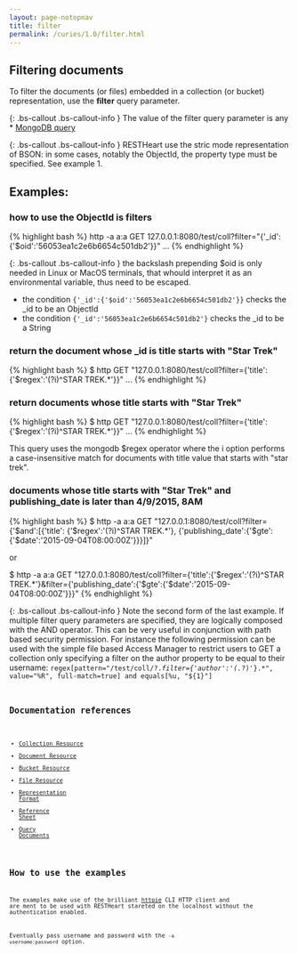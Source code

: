 ```yaml
---
layout: page-notopnav
title: filter
permalink: /curies/1.0/filter.html
---
```


## Filtering documents

To filter the documents (or files) embedded in a collection (or bucket) representation, use the **filter** query parameter.

{: .bs-callout .bs-callout-info }
The value of the filter query parameter is any * <a href="https://docs.mongodb.org/manual/tutorial/query-documents/" target="_blank">MongoDB query</a>

{: .bs-callout .bs-callout-info }
RESTHeart use the stric mode representation of BSON: in some cases, notably the ObjectId, the property type must be specified. See example 1.

## Examples:

### how to use the ObjectId is filters

{% highlight bash %}
http -a a:a GET 127.0.0.1:8080/test/coll?filter="{'_id':{'\$oid':'56053ea1c2e6b6654c501db2'}}"
...
{% endhighlight %}

{: .bs-callout .bs-callout-info }
the backslash prepending $oid is only needed in Linux or MacOS terminals, that whould interpret it as an environmental variable, thus need to be escaped.

* the condition <code>{'_id':{'$oid':'56053ea1c2e6b6654c501db2'}}</code> checks the _id to be an ObjectId
* the condition <code>{'_id':'56053ea1c2e6b6654c501db2'}</code>  checks the _id to be a String

### return the document whose _id is title starts with "Star Trek"

{% highlight bash %}
$ http GET "127.0.0.1:8080/test/coll?filter={'title':{'$regex':'(?i)^STAR TREK.*'}}"
...
{% endhighlight %}

### return documents whose title starts with "Star Trek"

{% highlight bash %}
$ http GET "127.0.0.1:8080/test/coll?filter={'title':{'$regex':'(?i)^STAR TREK.*'}}"
...
{% endhighlight %}

This query uses the mongodb $regex operator where the i option performs a case-insensitive match for documents with title value that starts with "star trek".

###  documents whose title starts with "Star Trek" and publishing_date is later than 4/9/2015, 8AM

{% highlight bash %}
$ http -a a:a GET "127.0.0.1:8080/test/coll?filter={'$and':[{'title': {'$regex':'(?i)^STAR TREK.*'}, {'publishing_date':{'$gte':{'$date':'2015-09-04T08:00:00Z'}}}]}"
 
or
 
$ http -a a:a GET "127.0.0.1:8080/test/coll?filter={'title':{'$regex':'(?i)^STAR TREK.*'}&filter={'publishing_date':{'$gte':{'$date':'2015-09-04T08:00:00Z'}}}"
{% endhighlight %}

{: .bs-callout .bs-callout-info }
Note the second form of the last example. If multiple filter query parameters are specified, they are logically composed with the AND operator.
This can be very useful in conjunction with path based security permission.
For instance the following permission can be used with the simple file based Access Manager to restrict users to GET a collection only specifying a filter on the author property to be equal to their username:
<code>regex[pattern="/test/coll/\?.*filter={'author':'(.*?)'}.*", value="%R", full-match=true] and equals[%u, "${1}"]<code>

## Documentation references

* [Collection Resource](coll.html)
* [Document Resource](document.html)
* [Bucket Resource](bucket.html)
* [File Resource](file.html)
* <a href="https://softinstigate.atlassian.net/wiki/x/UICM" target="_blank">Representation Format</a>
* <a href="https://softinstigate.atlassian.net/wiki/x/SoCM" target="_blank">Reference Sheet</a>
* <a href="https://softinstigate.atlassian.net/wiki/x/XACk" target="_blank">Query Documents</a>

## How to use the examples
The examples make use of the brilliant [httpie](https://github.com/jkbrzt/httpie) CLI HTTP client and are ment to be used with RESTHeart stareted on the localhost without the authentication enabled.

Eventually pass username and password with the <code>-a username:password</code> option.
